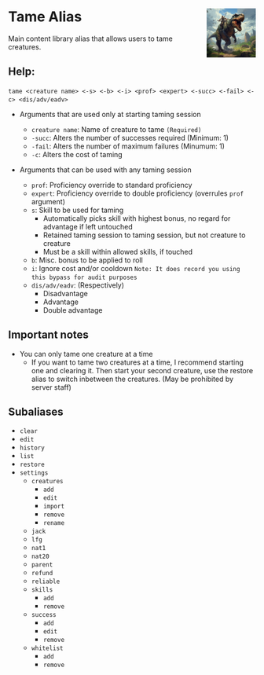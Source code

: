 <h1>Tame Alias<img align="right" src="../Data/main.png" width="100px"></h1>

Main content library alias that allows users to tame creatures.

## Help:
`tame <creature name> <-s> <-b> <-i> <prof> <expert> <-succ> <-fail> <-c> <dis/adv/eadv>`

- Arguments that are used only at starting taming session
    - `creature name`: Name of creature to tame `(Required)`
    - `-succ`: Alters the number of successes required (Minimum: 1)
    - `-fail`: Alters the number of maximum failures (Minumum: 1)
    - `-c`: Alters the cost of taming

- Arguments that can be used with any taming session
    - `prof`: Proficiency override to standard proficiency
    - `expert`: Proficiency override to double proficiency (overrules `prof` argument)
    - `s`: Skill to be used for taming
        - Automatically picks skill with highest bonus, no regard for advantage if left untouched
        - Retained taming session to taming session, but not creature to creature
        - Must be a skill within allowed skills, if touched
    - `b`: Misc. bonus to be applied to roll
    - `i`: Ignore cost and/or cooldown `Note: It does record you using this bypass for audit purposes`
    - `dis/adv/eadv`: (Respectively)
        - Disadvantage
        - Advantage
        - Double advantage

## Important notes
- You can only tame one creature at a time
    - If you want to tame two creatures at a time, I recommend starting one and clearing it. Then start your second creature, use the restore alias to switch inbetween the creatures. (May be prohibited by server staff)

## Subaliases
- `clear`
- `edit`
- `history`
- `list`
- `restore`
- `settings`
    - `creatures`
        - `add`
        - `edit`
        - `import`
        - `remove`
        - `rename`
    - `jack`
    - `lfg`
    - `nat1`
    - `nat20`
    - `parent`
    - `refund`
    - `reliable`
    - `skills`
        - `add`
        - `remove`
    - `success`
        - `add`
        - `edit`
        - `remove`
    - `whitelist`
        - `add`
        - `remove`